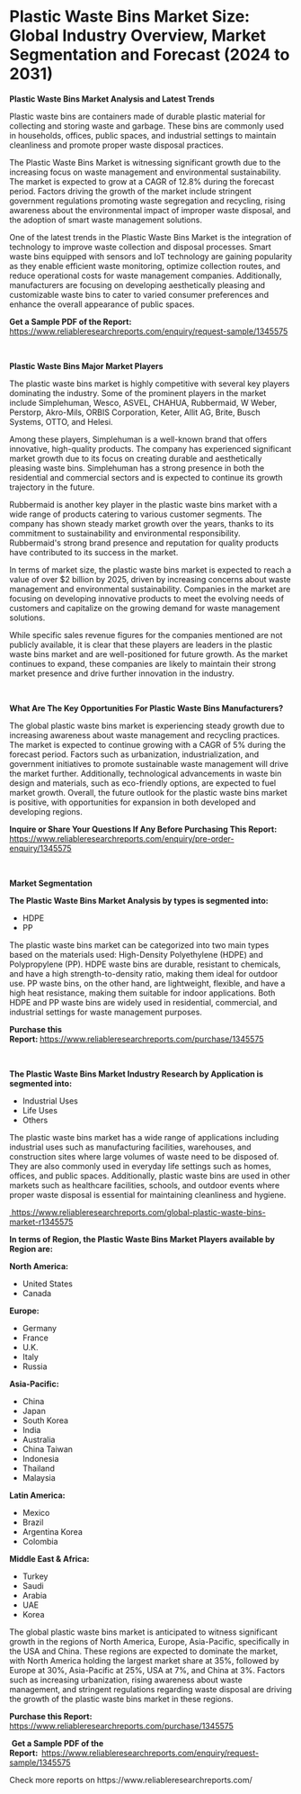 <p><h1>Plastic Waste Bins Market Size: Global Industry Overview, Market Segmentation and Forecast (2024 to 2031)</h1></p><p><strong>Plastic Waste Bins Market Analysis and Latest Trends</strong></p>
<p><p>Plastic waste bins are containers made of durable plastic material for collecting and storing waste and garbage. These bins are commonly used in households, offices, public spaces, and industrial settings to maintain cleanliness and promote proper waste disposal practices.</p><p>The Plastic Waste Bins Market is witnessing significant growth due to the increasing focus on waste management and environmental sustainability. The market is expected to grow at a CAGR of 12.8% during the forecast period. Factors driving the growth of the market include stringent government regulations promoting waste segregation and recycling, rising awareness about the environmental impact of improper waste disposal, and the adoption of smart waste management solutions.</p><p>One of the latest trends in the Plastic Waste Bins Market is the integration of technology to improve waste collection and disposal processes. Smart waste bins equipped with sensors and IoT technology are gaining popularity as they enable efficient waste monitoring, optimize collection routes, and reduce operational costs for waste management companies. Additionally, manufacturers are focusing on developing aesthetically pleasing and customizable waste bins to cater to varied consumer preferences and enhance the overall appearance of public spaces.</p></p>
<p><strong>Get a Sample PDF of the Report:&nbsp;</strong> <a href="https://www.reliableresearchreports.com/enquiry/request-sample/1345575">https://www.reliableresearchreports.com/enquiry/request-sample/1345575</a></p>
<p>&nbsp;</p>
<p><strong>Plastic Waste Bins Major Market Players</strong></p>
<p><p>The plastic waste bins market is highly competitive with several key players dominating the industry. Some of the prominent players in the market include Simplehuman, Wesco, ASVEL, CHAHUA, Rubbermaid, W Weber, Perstorp, Akro-Mils, ORBIS Corporation, Keter, Allit AG, Brite, Busch Systems, OTTO, and Helesi.</p><p>Among these players, Simplehuman is a well-known brand that offers innovative, high-quality products. The company has experienced significant market growth due to its focus on creating durable and aesthetically pleasing waste bins. Simplehuman has a strong presence in both the residential and commercial sectors and is expected to continue its growth trajectory in the future.</p><p>Rubbermaid is another key player in the plastic waste bins market with a wide range of products catering to various customer segments. The company has shown steady market growth over the years, thanks to its commitment to sustainability and environmental responsibility. Rubbermaid's strong brand presence and reputation for quality products have contributed to its success in the market.</p><p>In terms of market size, the plastic waste bins market is expected to reach a value of over $2 billion by 2025, driven by increasing concerns about waste management and environmental sustainability. Companies in the market are focusing on developing innovative products to meet the evolving needs of customers and capitalize on the growing demand for waste management solutions.</p><p>While specific sales revenue figures for the companies mentioned are not publicly available, it is clear that these players are leaders in the plastic waste bins market and are well-positioned for future growth. As the market continues to expand, these companies are likely to maintain their strong market presence and drive further innovation in the industry.</p></p>
<p>&nbsp;</p>
<p><strong>What Are The Key Opportunities For Plastic Waste Bins Manufacturers?</strong></p>
<p><p>The global plastic waste bins market is experiencing steady growth due to increasing awareness about waste management and recycling practices. The market is expected to continue growing with a CAGR of 5% during the forecast period. Factors such as urbanization, industrialization, and government initiatives to promote sustainable waste management will drive the market further. Additionally, technological advancements in waste bin design and materials, such as eco-friendly options, are expected to fuel market growth. Overall, the future outlook for the plastic waste bins market is positive, with opportunities for expansion in both developed and developing regions.</p></p>
<p><strong>Inquire or Share Your Questions If Any Before Purchasing This Report:</strong> <a href="https://www.reliableresearchreports.com/enquiry/pre-order-enquiry/1345575">https://www.reliableresearchreports.com/enquiry/pre-order-enquiry/1345575</a></p>
<p>&nbsp;</p>
<p><strong>Market Segmentation</strong></p>
<p><strong>The Plastic Waste Bins Market Analysis by types is segmented into:</strong></p>
<p><ul><li>HDPE</li><li>PP</li></ul></p>
<p><p>The plastic waste bins market can be categorized into two main types based on the materials used: High-Density Polyethylene (HDPE) and Polypropylene (PP). HDPE waste bins are durable, resistant to chemicals, and have a high strength-to-density ratio, making them ideal for outdoor use. PP waste bins, on the other hand, are lightweight, flexible, and have a high heat resistance, making them suitable for indoor applications. Both HDPE and PP waste bins are widely used in residential, commercial, and industrial settings for waste management purposes.</p></p>
<p><strong>Purchase this Report:&nbsp;</strong><a href="https://www.reliableresearchreports.com/purchase/1345575">https://www.reliableresearchreports.com/purchase/1345575</a></p>
<p>&nbsp;</p>
<p><strong>The Plastic Waste Bins Market Industry Research by Application is segmented into:</strong></p>
<p><ul><li>Industrial Uses</li><li>Life Uses</li><li>Others</li></ul></p>
<p><p>The plastic waste bins market has a wide range of applications including industrial uses such as manufacturing facilities, warehouses, and construction sites where large volumes of waste need to be disposed of. They are also commonly used in everyday life settings such as homes, offices, and public spaces. Additionally, plastic waste bins are used in other markets such as healthcare facilities, schools, and outdoor events where proper waste disposal is essential for maintaining cleanliness and hygiene.</p></p>
<p><a href="https://www.reliableresearchreports.com/global-plastic-waste-bins-market-r1345575">&nbsp;https://www.reliableresearchreports.com/global-plastic-waste-bins-market-r1345575</a></p>
<p><strong>In terms of Region, the Plastic Waste Bins Market Players available by Region are:</strong></p>
<p>
    <p> <strong> North America: </strong>
        <ul>
            <li>United States</li>
            <li>Canada</li>
        </ul>
        </p> 
    <p> <strong> Europe: </strong>
        <ul>
            <li>Germany</li>
            <li>France</li>
            <li>U.K.</li>
            <li>Italy</li>
            <li>Russia</li>
        </ul>
        </p> 
    <p> <strong> Asia-Pacific: </strong>
        <ul>
            <li>China</li>
            <li>Japan</li>
            <li>South Korea</li>
            <li>India</li>
            <li>Australia</li>
            <li>China Taiwan</li>
            <li>Indonesia</li>
            <li>Thailand</li>
            <li>Malaysia</li>
        </ul>
        </p> 
    <p> <strong> Latin America: </strong>
        <ul>
            <li>Mexico</li>
            <li>Brazil</li>
            <li>Argentina Korea</li>
            <li>Colombia</li>
        </ul>
        </p> 
    <p> <strong> Middle East & Africa: </strong>
        <ul>
            <li>Turkey</li>
            <li>Saudi</li>
            <li>Arabia</li>
            <li>UAE</li>
            <li>Korea</li>
        </ul>
    </p>
    </p>
<p><p>The global plastic waste bins market is anticipated to witness significant growth in the regions of North America, Europe, Asia-Pacific, specifically in the USA and China. These regions are expected to dominate the market, with North America holding the largest market share at 35%, followed by Europe at 30%, Asia-Pacific at 25%, USA at 7%, and China at 3%. Factors such as increasing urbanization, rising awareness about waste management, and stringent regulations regarding waste disposal are driving the growth of the plastic waste bins market in these regions.</p></p>
<p><strong>Purchase this Report: </strong><a href="https://www.reliableresearchreports.com/purchase/1345575">https://www.reliableresearchreports.com/purchase/1345575</a></p>
<p>&nbsp;<strong>Get a Sample PDF of the Report:&nbsp;&nbsp;</strong><a href="https://www.reliableresearchreports.com/enquiry/request-sample/1345575">https://www.reliableresearchreports.com/enquiry/request-sample/1345575</a></p>
<p><strong></strong></p>
<p>Check more reports on https://www.reliableresearchreports.com/</p>